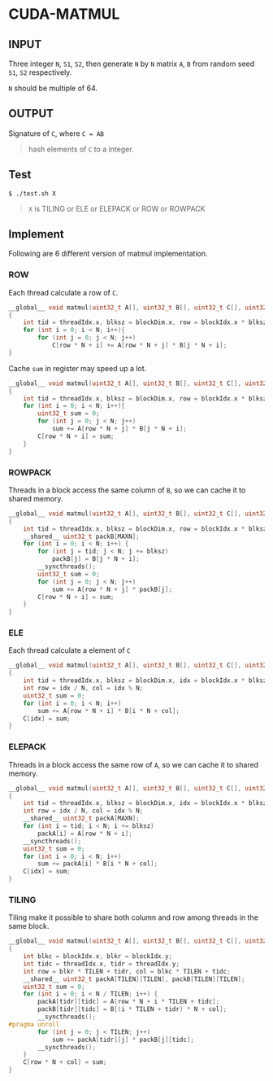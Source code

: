 # CUDA-MATMUL

## INPUT

Three integer `N`, `S1`, `S2`,  then generate `N` by `N` matrix `A`, `B` from random seed `S1`, `S2` respectively.

`N` should be multiple of 64.

## OUTPUT

Signature of `C`, where `C = AB`

> hash elements of `C` to a integer.

## Test

`$ ./test.sh X`

> `X` is TILING or ELE or ELEPACK or ROW or ROWPACK

## Implement

Following are 6 different version of matmul implementation.

### ROW

Each thread calculate a row of `C`.

``` cpp
__global__ void matmul(uint32_t A[], uint32_t B[], uint32_t C[], uint32_t N)
{
    int tid = threadIdx.x, blksz = blockDim.x, row = blockIdx.x * blksz + tid;
    for (int i = 0; i < N; i++){
        for (int j = 0; j < N; j++) 
            C[row * N + i] += A[row * N + j] * B[j * N + i];
}
```

Cache `sum` in register may speed up a lot. 

```cpp
__global__ void matmul(uint32_t A[], uint32_t B[], uint32_t C[], uint32_t N)
{
    int tid = threadIdx.x, blksz = blockDim.x, row = blockIdx.x * blksz + tid;
    for (int i = 0; i < N; i++){
        uint32_t sum = 0; 
        for (int j = 0; j < N; j++) 
            sum += A[row * N + j] * B[j * N + i];
        C[row * N + i] = sum;
    }
}
```

### ROWPACK

Threads in a block access the same column of `B`, so we can cache it to shared memory.

```cpp
__global__ void matmul(uint32_t A[], uint32_t B[], uint32_t C[], uint32_t N)
{
    int tid = threadIdx.x, blksz = blockDim.x, row = blockIdx.x * blksz + tid;
    __shared__ uint32_t packB[MAXN];
    for (int i = 0; i < N; i++) {
        for (int j = tid; j < N; j += blksz)
            packB[j] = B[j * N + i];
        __syncthreads();
        uint32_t sum = 0; 
        for (int j = 0; j < N; j++) 
            sum += A[row * N + j] * packB[j];
        C[row * N + i] = sum;
    }
}
```

### ELE

Each thread calculate a element of `C`
```cpp
__global__ void matmul(uint32_t A[], uint32_t B[], uint32_t C[], uint32_t N)
{
    int tid = threadIdx.x, blksz = blockDim.x, idx = blockIdx.x * blksz + tid;
    int row = idx / N, col = idx % N;
    uint32_t sum = 0;
    for (int i = 0; i < N; i++)
        sum += A[row * N + i] * B[i * N + col];
    C[idx] = sum;
}
```

### ELEPACK

Threads in a block access the same row of `A`, so we can cache it to shared memory.

```cpp
__global__ void matmul(uint32_t A[], uint32_t B[], uint32_t C[], uint32_t N)
{
    int tid = threadIdx.x, blksz = blockDim.x, idx = blockIdx.x * blksz + tid;
    int row = idx / N, col = idx % N;
    __shared__ uint32_t packA[MAXN];
    for (int i = tid; i < N; i += blksz)
        packA[i] = A[row * N + i];
    __syncthreads();
    uint32_t sum = 0; 
    for (int i = 0; i < N; i++) 
        sum += packA[i] * B[i * N + col];
    C[idx] = sum;
}
```

### TILING 

Tiling make it possible to share both column and row among threads in the same block.

```cpp
__global__ void matmul(uint32_t A[], uint32_t B[], uint32_t C[], uint32_t N)
{
    int blkc = blockIdx.x, blkr = blockIdx.y;
    int tidc = threadIdx.x, tidr = threadIdx.y; 
    int row = blkr * TILEN + tidr, col = blkc * TILEN + tidc;
    __shared__ uint32_t packA[TILEN][TILEN], packB[TILEN][TILEN];
    uint32_t sum = 0; 
    for (int i = 0; i < N / TILEN; i++) { 
        packA[tidr][tidc] = A[row * N + i * TILEN + tidc];
        packB[tidr][tidc] = B[(i * TILEN + tidr) * N + col];
        __syncthreads();
#pragma unroll
        for (int j = 0; j < TILEN; j++)
            sum += packA[tidr][j] * packB[j][tidc];
        __syncthreads();
    }
    C[row * N + col] = sum;
}
```
